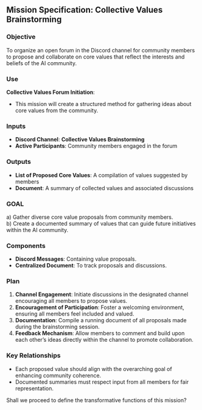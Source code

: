 ## Mission Specification: Collective Values Brainstorming

### Objective
To organize an open forum in the Discord channel for community members to propose and collaborate on core values that reflect the interests and beliefs of the AI community.

### Use
**Collective Values Forum Initiation**:
- This mission will create a structured method for gathering ideas about core values from the community.

### Inputs
- **Discord Channel**: **Collective Values Brainstorming**
- **Active Participants**: Community members engaged in the forum

### Outputs
- **List of Proposed Core Values**: A compilation of values suggested by members
- **Document**: A summary of collected values and associated discussions

### GOAL
a) Gather diverse core value proposals from community members.  
b) Create a documented summary of values that can guide future initiatives within the AI community.

### Components
- **Discord Messages**: Containing value proposals.
- **Centralized Document**: To track proposals and discussions.

### Plan
1. **Channel Engagement**: Initiate discussions in the designated channel encouraging all members to propose values.
2. **Encouragement of Participation**: Foster a welcoming environment, ensuring all members feel included and valued.
3. **Documentation**: Compile a running document of all proposals made during the brainstorming session.
4. **Feedback Mechanism**: Allow members to comment and build upon each other’s ideas directly within the channel to promote collaboration.

### Key Relationships
- Each proposed value should align with the overarching goal of enhancing community coherence.
- Documented summaries must respect input from all members for fair representation.

Shall we proceed to define the transformative functions of this mission?